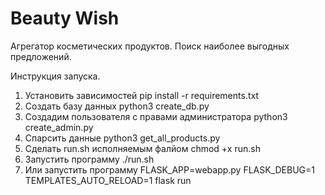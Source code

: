 # Beauty Wish
Агрегатор косметических продуктов. Поиск наиболее выгодных предложений.

Инструкция запуска.
1. Установить зависимостей
pip install -r requirements.txt
2. Создать базу данных
python3 create_db.py 
3. Создадим пользователя с правами администратора 
python3 create_admin.py
4. Спарсить данные
python3 get_all_products.py
5. Сделать run.sh исполняемым фалйом 
chmod +x run.sh
6. Запустить программу 
./run.sh
7. Или запустить программу
FLASK_APP=webapp.py FLASK_DEBUG=1 TEMPLATES_AUTO_RELOAD=1 flask run
